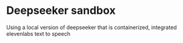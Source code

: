 # Deepseeker sandbox

Using a local version of deepseeker that is containerized, integrated elevenlabs text to speech 
